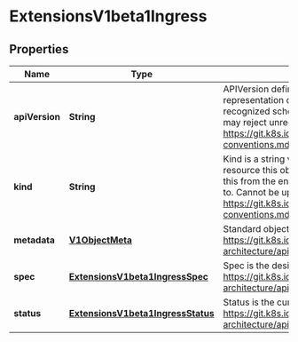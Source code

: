 
# ExtensionsV1beta1Ingress

## Properties
Name | Type | Description | Notes
------------ | ------------- | ------------- | -------------
**apiVersion** | **String** | APIVersion defines the versioned schema of this representation of an object. Servers should convert recognized schemas to the latest internal value, and may reject unrecognized values. More info: https://git.k8s.io/community/contributors/devel/api-conventions.md#resources |  [optional]
**kind** | **String** | Kind is a string value representing the REST resource this object represents. Servers may infer this from the endpoint the client submits requests to. Cannot be updated. In CamelCase. More info: https://git.k8s.io/community/contributors/devel/api-conventions.md#types-kinds |  [optional]
**metadata** | [**V1ObjectMeta**](V1ObjectMeta.md) | Standard object&#39;s metadata. More info: https://git.k8s.io/community/contributors/devel/sig-architecture/api-conventions.md#metadata |  [optional]
**spec** | [**ExtensionsV1beta1IngressSpec**](ExtensionsV1beta1IngressSpec.md) | Spec is the desired state of the Ingress. More info: https://git.k8s.io/community/contributors/devel/sig-architecture/api-conventions.md#spec-and-status |  [optional]
**status** | [**ExtensionsV1beta1IngressStatus**](ExtensionsV1beta1IngressStatus.md) | Status is the current state of the Ingress. More info: https://git.k8s.io/community/contributors/devel/sig-architecture/api-conventions.md#spec-and-status |  [optional]



